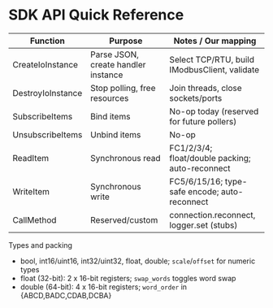 # SDK API Quick Reference

| Function             | Purpose                               | Notes / Our mapping                              |
|---------------------|----------------------------------------|--------------------------------------------------|
| CreateIoInstance    | Parse JSON, create handler instance    | Select TCP/RTU, build IModbusClient, validate    |
| DestroyIoInstance   | Stop polling, free resources           | Join threads, close sockets/ports                |
| SubscribeItems      | Bind items                             | No-op today (reserved for future pollers)        |
| UnsubscribeItems    | Unbind items                           | No-op                                            |
| ReadItem            | Synchronous read                       | FC1/2/3/4; float/double packing; auto-reconnect  |
| WriteItem           | Synchronous write                      | FC5/6/15/16; type-safe encode; auto-reconnect    |
| CallMethod          | Reserved/custom                        | connection.reconnect, logger.set (stubs)         |

Types and packing
- bool, int16/uint16, int32/uint32, float, double; `scale`/`offset` for numeric types
- float (32-bit): 2 x 16-bit registers; `swap_words` toggles word swap
- double (64-bit): 4 x 16-bit registers; `word_order` in {ABCD,BADC,CDAB,DCBA}
